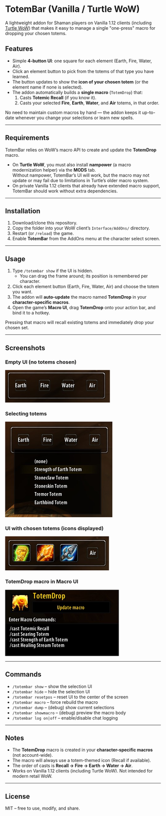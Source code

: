 # TotemBar (Vanilla / Turtle WoW)

A lightweight addon for Shaman players on Vanilla 1.12 clients (including [Turtle WoW](https://turtle-wow.org/)) that makes it easy to manage a single "one-press" macro for dropping your chosen totems.

## Features

- Simple **4-button UI**: one square for each element (Earth, Fire, Water, Air).
- Click an element button to pick from the totems of that type you have learned.
- The button updates to show the **icon of your chosen totem** (or the element name if none is selected).
- The addon automatically builds a **single macro** (`TotemDrop`) that:
  1. Casts **Totemic Recall** (if you know it).
  2. Casts your selected **Fire**, **Earth**, **Water**, and **Air** totems, in that order.

No need to maintain custom macros by hand — the addon keeps it up-to-date whenever you change your selections or learn new spells.

---

## Requirements

TotemBar relies on WoW’s macro API to create and update the **TotemDrop** macro.

- On **Turtle WoW**, you must also install **nampower** (a macro modernization helper) via the **MODS** tab.  
  Without nampower, TotemBar’s UI will work, but the macro may not update or may fail due to limitations in Turtle’s older macro system.  
- On private Vanilla 1.12 clients that already have extended macro support, TotemBar should work without extra dependencies.

---

## Installation

1. Download/clone this repository.
2. Copy the folder into your WoW client’s `Interface/AddOns/` directory.
3. Restart (or `/reload`) the game.
4. Enable **TotemBar** from the AddOns menu at the character select screen.

---

## Usage

1. Type `/totembar show` if the UI is hidden.  
   - You can drag the frame around; its position is remembered per character.
2. Click each element button (Earth, Fire, Water, Air) and choose the totem you want.
3. The addon will **auto-update** the macro named **TotemDrop** in your **character-specific macros**.
4. Open the game’s **Macro UI**, drag **TotemDrop** onto your action bar, and bind it to a hotkey.

Pressing that macro will recall existing totems and immediately drop your chosen set.

---

## Screenshots

### Empty UI (no totems chosen)
![Empty TotemBar UI](./docs/screenshots/empty-ui.jpg)

### Selecting totems
![Dropdown showing totem list](./docs/screenshots/totem-dropdown.jpg)

### UI with chosen totems (icons displayed)
![UI with selected totems](./docs/screenshots/totems-chosen.jpg)

### TotemDrop macro in Macro UI
![Macro UI with TotemDrop created](./docs/screenshots/macro-ui.jpg)

---

## Commands

- `/totembar show` – show the selection UI
- `/totembar hide` – hide the selection UI
- `/totembar resetpos` – reset UI to the center of the screen
- `/totembar macro` – force rebuild the macro
- `/totembar dump` – (debug) show current selections
- `/totembar showmacro` – (debug) preview the macro body
- `/totembar log on|off` – enable/disable chat logging

---

## Notes

- The **TotemDrop** macro is created in your **character-specific macros** (not account-wide).
- The macro will always use a totem-themed icon (Recall if available).
- The order of casts is **Recall → Fire → Earth → Water → Air**.
- Works on Vanilla 1.12 clients (including Turtle WoW). Not intended for modern retail WoW.

---

## License

MIT – free to use, modify, and share.
